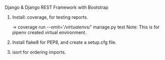 Django & Django REST Framework with Bootstrap

1. Install: coverage, for testing reports.
 
    -> coverage run --omit='*/virtualenvs/*' manage.py test
 Note: This is for pipenv created virtual environment.
   
2. Install flake8 for PEP8, and create a setup.cfg file.

3. isort for ordering imports.
